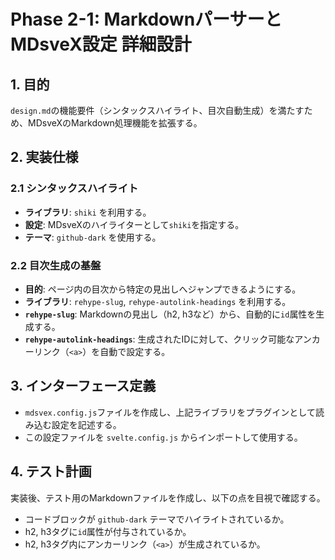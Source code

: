 # Phase 2-1: MarkdownパーサーとMDsveX設定 詳細設計

## 1. 目的
`design.md`の機能要件（シンタックスハイライト、目次自動生成）を満たすため、MDsveXのMarkdown処理機能を拡張する。

## 2. 実装仕様

### 2.1 シンタックスハイライト
- **ライブラリ**: `shiki` を利用する。
- **設定**: MDsveXのハイライターとして`shiki`を指定する。
- **テーマ**: `github-dark` を使用する。

### 2.2 目次生成の基盤
- **目的**: ページ内の目次から特定の見出しへジャンプできるようにする。
- **ライブラリ**: `rehype-slug`, `rehype-autolink-headings` を利用する。
- **`rehype-slug`**: Markdownの見出し（h2, h3など）から、自動的に`id`属性を生成する。
- **`rehype-autolink-headings`**: 生成されたIDに対して、クリック可能なアンカーリンク（`<a>`）を自動で設定する。

## 3. インターフェース定義
- `mdsvex.config.js`ファイルを作成し、上記ライブラリをプラグインとして読み込む設定を記述する。
- この設定ファイルを `svelte.config.js` からインポートして使用する。

## 4. テスト計画
実装後、テスト用のMarkdownファイルを作成し、以下の点を目視で確認する。
- コードブロックが `github-dark` テーマでハイライトされているか。
- h2, h3タグに`id`属性が付与されているか。
- h2, h3タグ内にアンカーリンク（`<a>`）が生成されているか。 